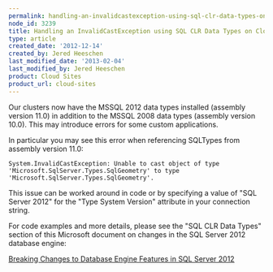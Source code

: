 ```yaml
---
permalink: handling-an-invalidcastexception-using-sql-clr-data-types-on-cloud-sites/
node_id: 3239
title: Handling an InvalidCastException using SQL CLR Data Types on Cloud Sites
type: article
created_date: '2012-12-14'
created_by: Jered Heeschen
last_modified_date: '2013-02-04'
last_modified_by: Jered Heeschen
product: Cloud Sites
product_url: cloud-sites
---
```


Our clusters now have the MSSQL 2012 data types installed (assembly version 11.0) in addition to the MSSQL 2008 data types (assembly version 10.0).  This may introduce errors for some custom applications.

In particular you may see this error when referencing SQLTypes from assembly version 11.0:

    System.InvalidCastException: Unable to cast object of type 'Microsoft.SqlServer.Types.SqlGeometry' to type 'Microsoft.SqlServer.Types.SqlGeometry'.

This issue can be worked around in code or by specifying a value of "SQL Server 2012" for the "Type System Version" attribute in your connection string.

For code examples and more details, please see the "SQL CLR Data Types" section of this Microsoft document on changes in the SQL Server 2012 database engine:

[Breaking Changes to Database Engine Features in SQL Server 2012](http://msdn.microsoft.com/en-us/library)
